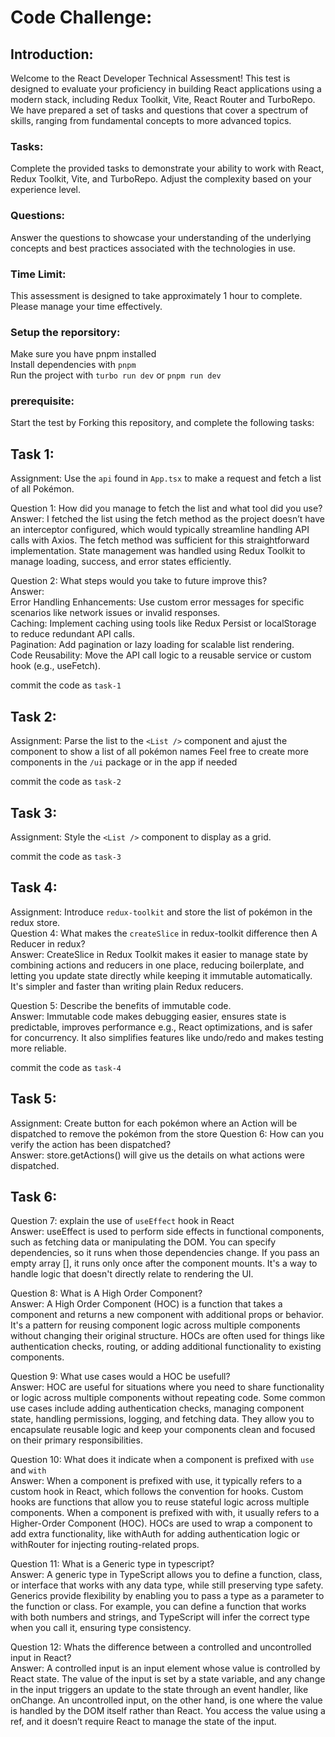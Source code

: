 # Code Challenge:

## Introduction:
Welcome to the React Developer Technical Assessment! This test is designed to evaluate your proficiency in building React applications using a modern stack, including Redux Toolkit, Vite, React Router and TurboRepo. We have prepared a set of tasks and questions that cover a spectrum of skills, ranging from fundamental concepts to more advanced topics.

### Tasks: 
Complete the provided tasks to demonstrate your ability to work with React, Redux Toolkit, Vite, and TurboRepo. Adjust the complexity based on your experience level.

### Questions:
Answer the questions to showcase your understanding of the underlying concepts and best practices associated with the technologies in use.

### Time Limit:
This assessment is designed to take approximately 1 hour to complete. Please manage your time effectively.

### Setup the reporsitory:
Make sure you have pnpm installed<br>
Install dependencies with `pnpm`<br>
Run the project with `turbo run dev` or `pnpm run dev`

### prerequisite:
Start the test by Forking this repository, and complete the following tasks:<br>

## Task 1:
Assignment: Use the `api` found in `App.tsx` to make a request and fetch a list of all Pokémon.<br>

Question 1: How did you manage to fetch the list and what tool did you use?<br>
Answer: I fetched the list using the fetch method as the project doesn’t have an interceptor configured, which would typically streamline handling API calls with Axios. The fetch method was sufficient for this straightforward implementation. State management was handled using Redux Toolkit to manage loading, success, and error states efficiently.<br>

Question 2: What steps would you take to future improve this?<br>
Answer:<br>
Error Handling Enhancements: Use custom error messages for specific scenarios like network issues or invalid responses.<br>
Caching: Implement caching using tools like Redux Persist or localStorage to reduce redundant API calls.<br>
Pagination: Add pagination or lazy loading for scalable list rendering.<br>
Code Reusability: Move the API call logic to a reusable service or custom hook (e.g., useFetch).<br>

commit the code as `task-1`<br>

## Task 2:
Assignment: Parse the list to the `<List />` component and ajust the component to show a list of all pokémon names
Feel free to create more components in the `/ui` package or in the app if needed 

commit the code as `task-2`<br>

## Task 3:
Assignment: Style the `<List />` component to display as a grid.

commit the code as `task-3`<br>

## Task 4:
Assignment: Introduce `redux-toolkit` and store the list of pokémon in the redux store.<br>
Question 4: What makes the `createSlice` in redux-toolkit difference then A Reducer in redux?<br>
Answer: CreateSlice in Redux Toolkit makes it easier to manage state by combining actions and reducers in one place, reducing boilerplate, and letting you update state directly while keeping it immutable automatically. It's simpler and faster than writing plain Redux reducers.<br>

Question 5: Describe the benefits of immutable code.<br>
Answer: Immutable code makes debugging easier, ensures state is predictable, improves performance e.g., React optimizations, and is safer for concurrency. It also simplifies features like undo/redo and makes testing more reliable.

commit the code as `task-4`<br>

## Task 5:
Assignment: Create button for each pokémon where an Action will be dispatched to remove the pokémon from the store 
Question 6: How can you verify the action has been dispatched?<br>
Answer: store.getActions() will give us the details on what actions were dispatched.

## Task 6:
Question 7: explain the use of `useEffect` hook in React<br>
Answer: useEffect is used to perform side effects in functional components, such as fetching data or manipulating the DOM. You can specify dependencies, so it runs when those dependencies change. If you pass an empty array [], it runs only once after the component mounts. It's a way to handle logic that doesn't directly relate to rendering the UI.

Question 8: What is A High Order Component?<br>
Answer: A High Order Component (HOC) is a function that takes a component and returns a new component with additional props or behavior. It's a pattern for reusing component logic across multiple components without changing their original structure. HOCs are often used for things like authentication checks, routing, or adding additional functionality to existing components.

Question 9: What use cases would a HOC be usefull?<br>
Answer: HOC are useful for situations where you need to share functionality or logic across multiple components without repeating code. Some common use cases include adding authentication checks, managing component state, handling permissions, logging, and fetching data. They allow you to encapsulate reusable logic and keep your components clean and focused on their primary responsibilities.

Question 10: What does it indicate when a component is prefixed with `use` and `with`<br>
Answer: When a component is prefixed with use, it typically refers to a custom hook in React, which follows the convention for hooks. Custom hooks are functions that allow you to reuse stateful logic across multiple components.
When a component is prefixed with with, it usually refers to a Higher-Order Component (HOC). HOCs are used to wrap a component to add extra functionality, like withAuth for adding authentication logic or withRouter for injecting routing-related props.

Question 11: What is a Generic type in typescript?<br>
Answer: A generic type in TypeScript allows you to define a function, class, or interface that works with any data type, while still preserving type safety. Generics provide flexibility by enabling you to pass a type as a parameter to the function or class. For example, you can define a function that works with both numbers and strings, and TypeScript will infer the correct type when you call it, ensuring type consistency.

Question 12: Whats the difference between a controlled and uncontrolled input in React?<br>
Answer: A controlled input is an input element whose value is controlled by React state. The value of the input is set by a state variable, and any change in the input triggers an update to the state through an event handler, like onChange.
An uncontrolled input, on the other hand, is one where the value is handled by the DOM itself rather than React. You access the value using a ref, and it doesn’t require React to manage the state of the input.




